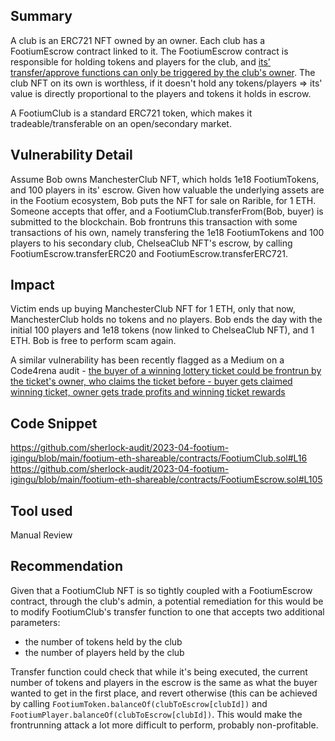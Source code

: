 ## Summary
A club is an ERC721 NFT owned by an owner. Each club has a FootiumEscrow contract linked to it. The FootiumEscrow contract is responsible for holding tokens and players for the club, and [its' transfer/approve functions can only be triggered by the club's owner](https://github.com/sherlock-audit/2023-04-footium-igingu/blob/main/footium-eth-shareable/contracts/FootiumEscrow.sol#L33). The club NFT on its own is worthless, if it doesn't hold any tokens/players => its' value is directly proportional to the players and tokens it holds in escrow. 

A FootiumClub is a standard ERC721 token, which makes it tradeable/transferable on an open/secondary market.

## Vulnerability Detail
Assume Bob owns ManchesterClub NFT, which holds 1e18 FootiumTokens, and 100 players in its' escrow. Given how valuable the underlying assets are in the Footium ecosystem, Bob puts the NFT for sale on Rarible, for 1 ETH. Someone accepts that offer, and a FootiumClub.transferFrom(Bob, buyer) is submitted to the blockchain. Bob frontruns this transaction with some transactions of his own, namely transfering the 1e18 FootiumTokens and 100 players to his secondary club, ChelseaClub NFT's escrow, by calling FootiumEscrow.transferERC20 and FootiumEscrow.transferERC721.

## Impact
Victim ends up buying ManchesterClub NFT for 1 ETH, only that now, ManchesterClub holds no tokens and no players. Bob ends the day with the initial 100 players and 1e18 tokens (now linked to ChelseaClub NFT), and 1 ETH. Bob is free to perform scam again.

A similar vulnerability has been recently flagged as a Medium on a Code4rena audit - [the buyer of a winning lottery ticket could be frontrun by the ticket's owner, who claims the ticket before - buyer gets claimed winning ticket, owner gets trade profits and winning ticket rewards](https://code4rena.com/reports/2023-03-wenwin/#m-03-the-buyer-of-the-ticket-could-be-front-runned-by-the-ticket-owner-who-claims-the-rewards-before-the-tickets-nft-is-traded)

## Code Snippet
https://github.com/sherlock-audit/2023-04-footium-igingu/blob/main/footium-eth-shareable/contracts/FootiumClub.sol#L16
https://github.com/sherlock-audit/2023-04-footium-igingu/blob/main/footium-eth-shareable/contracts/FootiumEscrow.sol#L105

## Tool used

Manual Review

## Recommendation
Given that a FootiumClub NFT is so tightly coupled with a FootiumEscrow contract, through the club's admin, a potential remediation for this would be to modify FootiumClub's transfer function to one that accepts two additional parameters:
* the number of tokens held by the club
* the number of players held by the club

Transfer function could check that while it's being executed, the current number of tokens and players in the escrow is the same as what the buyer wanted to get in the first place, and revert otherwise (this can be achieved by calling ```FootiumToken.balanceOf(clubToEscrow[clubId])``` and ```FootiumPlayer.balanceOf(clubToEscrow[clubId])```. This would make the frontrunning attack a lot more difficult to perform, probably non-profitable. 